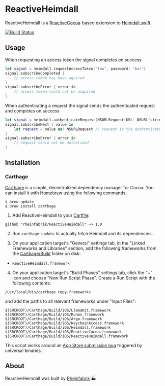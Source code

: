 # ReactiveHeimdall

ReactiveHeimdall is a [ReactiveCocoa](https://github.com/ReactiveCocoa/ReactiveCocoa)-based extension to [Heimdall.swift](https://github.com/rheinfabrik/Heimdall.swift).

[![Build Status](https://travis-ci.org/rheinfabrik/ReactiveHeimdall.svg)](https://travis-ci.org/rheinfabrik/ReactiveHeimdall)

## Usage

When requesting an access token the signal completes on success
```swift
let signal = heimdall.requestAccessToken("foo", password: "bar")
signal.subscribeCompleted {
    // access token has been aquired
}
signal.subscribeError { error in
    // access token could not be acquired
}
```

When authenticating a request the signal sends the authenticated request and completes on success
```swift
let signal = heimdall.authenticateRequest(NSURLRequest(URL: NSURL(string: "http://www.rheinfabrik.de/foobar")!))
signal.subscribeNext { value in
    let request = value as? NSURLRequest // request is the authenticated `NSURLRequest`
}
signal.subscribeError { error in
    // request could not be authorized
}
```

## Installation

### Carthage

[Carthage](https://github.com/Carthage/Carthage) is a simple, decentralized dependency manager for Cocoa. You can install it with [Homebrew](http://brew.sh) using the following commands:

```
$ brew update
$ brew install carthage
```

1. Add ReactiveHeimdall to your [Cartfile](https://github.com/Carthage/Carthage/blob/master/Documentation/Artifacts.md#cartfile):
  ```
  github "rheinfabrik/ReactiveHeimdall" ~> 1.0
  ```

2. Run `carthage update` to actually fetch Heimdall and its dependencies.

3. On your application target's "General" settings tab, in the "Linked Frameworks and Libraries" section, add the following frameworks from the [Carthage/Build](https://github.com/Carthage/Carthage/blob/master/Documentation/Artifacts.md#carthagebuild) folder on disk:
  -  `ReactiveHeimdall.framework`

4. On your application target's "Build Phases" settings tab, click the "+" icon and choose "New Run Script Phase". Create a Run Script with the following contents:
  ```
  /usr/local/bin/carthage copy-frameworks
  ```
  and add the paths to all relevant frameworks under "Input Files":
  ```
  $(SRCROOT)/Carthage/Build/iOS/LlamaKit.framework
  $(SRCROOT)/Carthage/Build/iOS/Runes.framework
  $(SRCROOT)/Carthage/Build/iOS/Argo.framework
  $(SRCROOT)/Carthage/Build/iOS/KeychainAccess.framework
  $(SRCROOT)/Carthage/Build/iOS/Heimdall.framework
  $(SRCROOT)/Carthage/Build/iOS/ReactiveCocoa.framework
  $(SRCROOT)/Carthage/Build/iOS/ReactiveHeimdall.framework
  ```
  This script works around an [App Store submission bug](http://www.openradar.me/radar?id=6409498411401216) triggered by universal binaries.

## About

ReactiveHeimdall was built by [Rheinfabrik](http://www.rheinfabrik.de) 🏭

